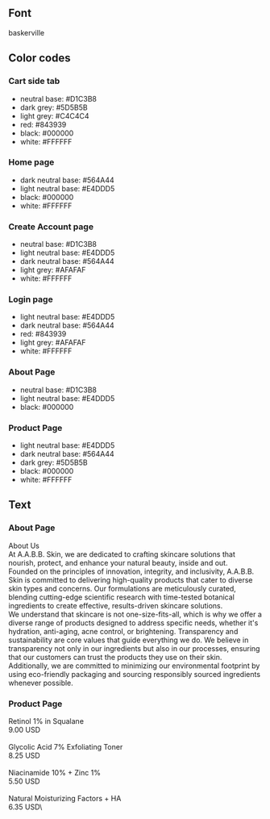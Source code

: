 ## Font 
baskerville 

## Color codes 

### Cart side tab 
- neutral base: #D1C3B8
- dark grey: #5D5B5B
- light grey: #C4C4C4
- red: #843939
- black: #000000
- white: #FFFFFF

### Home page 
- dark neutral base: #564A44
- light neutral base: #E4DDD5
- black: #000000
- white: #FFFFFF

### Create Account page 
- neutral base: #D1C3B8
- light neutral base: #E4DDD5
- dark neutral base: #564A44
- light grey: #AFAFAF
- white: #FFFFFF

### Login page 
- light neutral base: #E4DDD5
- dark neutral base: #564A44
- red: #843939
- light grey: #AFAFAF
- white: #FFFFFF

### About Page 
- neutral base: #D1C3B8
- light neutral base: #E4DDD5
- black: #000000

### Product Page
- light neutral base: #E4DDD5
- dark neutral base: #564A44
- dark grey: #5D5B5B
- black: #000000
- white: #FFFFFF

## Text 

### About Page 
About Us \
At A.A.B.B. Skin, we are dedicated to crafting skincare solutions that nourish, protect, and enhance your natural beauty, inside and out. \
Founded on the principles of innovation, integrity, and inclusivity, A.A.B.B. Skin is committed to delivering high-quality products that cater to diverse skin types and concerns. Our formulations are meticulously curated, blending cutting-edge scientific research with time-tested botanical ingredients to create effective, results-driven skincare solutions. \
We understand that skincare is not one-size-fits-all, which is why we offer a diverse range of products designed to address specific needs, whether it's hydration, anti-aging, acne control, or brightening.
Transparency and sustainability are core values that guide everything we do. We believe in transparency not only in our ingredients but also in our processes, ensuring that our customers can trust the products they use on their skin. Additionally, we are committed to minimizing our environmental footprint by using eco-friendly packaging and sourcing responsibly sourced ingredients whenever possible.

### Product Page
Retinol 1% in Squalane\
9.00 USD\
\
Glycolic Acid 7% Exfoliating 
Toner\
8.25 USD\
\
Niacinamide 10% + Zinc 1%\
5.50 USD\
\
Natural Moisturizing Factors + 
HA\
6.35 USD\

